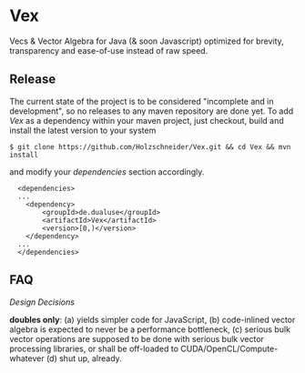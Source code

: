 # Vex
Vecs & Vector Algebra for Java (& soon Javascript) optimized for brevity, transparency and ease-of-use instead of raw speed.

Release
-------

The current state of the project is to be considered "incomplete and in development", so no releases to any
maven repository are done yet. To add *Vex* as a dependency within your maven project, just checkout, build and install the 
latest version to your system

	$ git clone https://github.com/Holzschneider/Vex.git && cd Vex && mvn install

and modify your *dependencies* section accordingly.
 
	  <dependencies>
	  ...
	  	<dependency>
	  		<groupId>de.dualuse</groupId>
	  		<artifactId>Vex</artifactId>
	  		<version>[0,)</version>
	  	</dependency>
	  ...
	  </dependencies>

	
FAQ
--------------------

*Design Decisions*

**doubles only**: (a) yields simpler code for JavaScript, (b) code-inlined vector algebra is expected to never be a 
performance bottleneck, (c) serious bulk vector operations are supposed to be done with serious bulk vector processing
libraries, or shall be off-loaded to CUDA/OpenCL/Compute-whatever (d) shut up, already.

